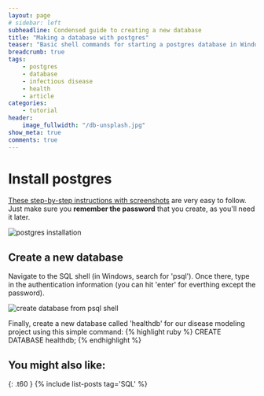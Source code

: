 ```yaml
---
layout: page
# sidebar: left
subheadline: Condensed guide to creating a new database 
title: "Making a database with postgres"
teaser: "Basic shell commands for starting a postgres database in Windows."
breadcrumb: true
tags:
    - postgres
    - database
    - infectious disease
    - health
    - article
categories:
    - tutorial
header:
    image_fullwidth: "/db-unsplash.jpg"
show_meta: true
comments: true
---
```


# Install postgres
[These step-by-step instructions with screenshots](https://www.postgresqltutorial.com/install-postgresql/) are very easy to follow. Just make sure you **remember the password** that you create, as you'll need it later. 

![postgres installation]({{site.baseurl}}/images/easy-postgres-installation.jpg)

## Create a new database
Navigate to the SQL shell (in Windows, search for 'psql'). Once there, type in the authentication information (you can hit 'enter' for everthing except the password). 

![create database from psql shell]({{site.baseurl}}/images/sql-shell.jpg)

Finally, create a new database called 'healthdb' for our disease modeling project using this simple command: 
{% highlight ruby %}
CREATE DATABASE healthdb;
{% endhighlight %}



## You might also like:
{: .t60 }
{% include list-posts tag='SQL' %}
